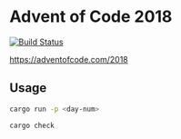 # Advent of Code 2018

[![Build Status](https://travis-ci.org/dashed/advent-of-code-2018.svg?branch=master)](https://travis-ci.org/dashed/advent-of-code-2018)

https://adventofcode.com/2018


## Usage

```sh
cargo run -p <day-num>

cargo check
```
